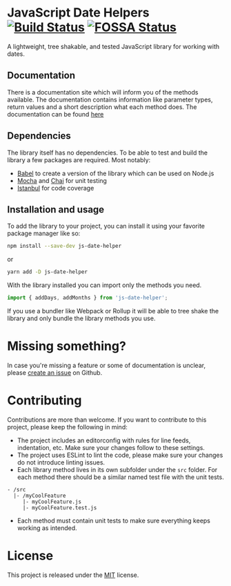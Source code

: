 # JavaScript Date Helpers [![Build Status](https://travis-ci.com/tbusser/js-date-helper.svg?branch=develop)](https://travis-ci.com/tbusser/js-date-helper) [![FOSSA Status](https://app.fossa.io/api/projects/git%2Bgithub.com%2Ftbusser%2Fjs-date-helper.svg?type=shield)](https://app.fossa.io/projects/git%2Bgithub.com%2Ftbusser%2Fjs-date-helper?ref=badge_shield)

A lightweight, tree shakable, and tested JavaScript library for working with dates.

## Documentation
There is a documentation site which will inform you of the methods available. The documentation contains information like parameter types, return values and a short description what each method does. The documentation can be found [here](https://tbusser.github.io/js-date-helper/)

## Dependencies
The library itself has no dependencies. To be able to test and build the library a few packages are required. Most notably:
- [Babel](https://babeljs.io/) to create a version of the library which can be used on Node.js
- [Mocha](https://mochajs.org/) and [Chai](https://www.chaijs.com/) for unit testing
- [Istanbul](https://istanbul.js.org/) for code coverage

## Installation and usage
To add the library to your project, you can install it using your favorite package manager like so:
```bash
npm install --save-dev js-date-helper
```

or
```bash
yarn add -D js-date-helper
```

With the library installed you can import only the methods you need.
```js
import { addDays, addMonths } from 'js-date-helper';
```
If you use a bundler like Webpack or Rollup it will be able to tree shake the library and only bundle the library methods you use.

# Missing something?
In case you're missing a feature or some of documentation is unclear, please [create an issue](https://github.com/tbusser/js-date-helper/issues) on Github.

# Contributing
Contributions are more than welcome. If you want to contribute to this project, please keep the following in mind:
- The project includes an editorconfig with rules for line feeds, indentation, etc. Make sure your changes follow to these settings.
- The project uses ESLint to lint the code, please make sure your changes do not introduce linting issues.
- Each library method lives in its own subfolder under the `src` folder. For each method there should be a similar named test file with the unit tests.
```
- /src
  |- /myCoolFeature
     |- myCoolFeature.js
     |- myCoolFeature.test.js
```
- Each method must contain unit tests to make sure everything keeps working as intended.

# License
This project is released under the [MIT](https://choosealicense.com/licenses/mit/) license.
